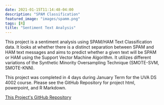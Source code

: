 ```yaml
---
date: 2021-01-15T11:14:48-04:00
description: "SPAM Classification"
featured_image: "images/spamm.png"
tags: [R]
title: "Sentiment Text Analysis"
---
```


This project is a sentiment analysis using SPAM/HAM Text Classification data. It looks at whether there is a distinct separation between SPAM and HAM text messages and aims to predict whether a given text will be SPAM or HAM using the Support Vector Machine Algorithm. It utilizes different variations of the Synthetic Minority Oversampling Technique (SMOTE-SVM, SMOTE-KNN).

This project was completed in 4 days during January Term for the UVA DS 4002 course. Please see the GitHub Repository for project html, powerpoint, and R Markdown.

[This Project's GitHub Repository](https://github.com/jasminedogu/DS4002-Sentiment-Analysis)

